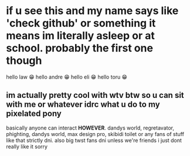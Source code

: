 # if u see this and my name says like 'check github' or something it means im literally asleep or at school. probably the first one though
hello law 😁 hello andre 😁 hello eli 😁 hello toru 😁

## im actually pretty cool with wtv btw so u can sit with me or whatever idrc what u do to my pixelated pony

basically anyone can interact
**HOWEVER**. dandys world, regretavator, phighting, dandys world, max design pro, skibidi toilet or any fans of stuff like that strictly dni.
also big twst fans dni unless we're friends i just dont really like it sorry
